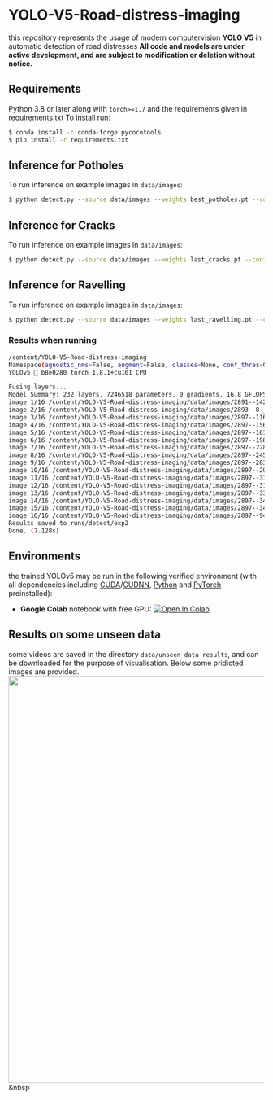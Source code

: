 # YOLO-V5-Road-distress-imaging
this repository represents the usage of modern computervision **YOLO V5** in automatic detection of road distresses 
 **All code and models are under active development, and are subject to modification or deletion without notice.**
## Requirements
Python 3.8 or later along with `torch>=1.7` and the requirements given in [requirements.txt](https://github.com/RajaFida/YOLO-V5-Road-distress-imaging/blob/main/requirements.txt)  To install run:
```bash
$ conda install -c conda-forge pycocotools
$ pip install -r requirements.txt
```

## Inference for Potholes
To run inference on example images in `data/images`:
```bash
$ python detect.py --source data/images --weights best_potholes.pt --conf 0.5 --img 416
```
## Inference for Cracks
To run inference on example images in `data/images`:
```bash
$ python detect.py --source data/images --weights last_cracks.pt --conf 0.5 --img 416
```
## Inference for Ravelling
To run inference on example images in `data/images`:
```bash
$ python detect.py --source data/images --weights last_ravelling.pt --conf 0.5 --img 416
```

### Results when running

```bash
/content/YOLO-V5-Road-distress-imaging
Namespace(agnostic_nms=False, augment=False, classes=None, conf_thres=0.5, device='', exist_ok=False, img_size=640, iou_thres=0.45, name='exp', project='runs/detect', save_conf=False, save_txt=False, source='data/images', update=False, view_img=False, weights=['last_cracks.pt'])
YOLOv5 🚀 b8e0280 torch 1.8.1+cu101 CPU

Fusing layers... 
Model Summary: 232 layers, 7246518 parameters, 0 gradients, 16.8 GFLOPS
image 1/16 /content/YOLO-V5-Road-distress-imaging/data/images/2891--142-_jpg.rf.9fe7d5ba0407d4789dc84f6f9129b232.jpg: 640x640 6 0s, Done. (0.455s)
image 2/16 /content/YOLO-V5-Road-distress-imaging/data/images/2893--8-_jpg.rf.f054793b0be95746ed1272235b3795d9.jpg: 640x640 1 0, Done. (0.444s)
image 3/16 /content/YOLO-V5-Road-distress-imaging/data/images/2897--116-_jpg.rf.6685af4d47a45d1b22a7f3262e0dd69e.jpg: 640x640 8 0s, Done. (0.427s)
image 4/16 /content/YOLO-V5-Road-distress-imaging/data/images/2897--156-_jpg.rf.c2bb966aa10f1fd6bf0348b49f7482b7.jpg: 640x640 18 0s, Done. (0.423s)
image 5/16 /content/YOLO-V5-Road-distress-imaging/data/images/2897--161-_jpg.rf.1e657b275b587bd0b945148abbf293d2.jpg: 640x640 7 0s, Done. (0.434s)
image 6/16 /content/YOLO-V5-Road-distress-imaging/data/images/2897--198-_jpg.rf.8c0ddc531d83d21dd2e97f5982ee33d7.jpg: 640x640 2 0s, Done. (0.431s)
image 7/16 /content/YOLO-V5-Road-distress-imaging/data/images/2897--228-_jpg.rf.13501ea2dafac6813a5edcfa0d8f7d25.jpg: 640x640 1 0, Done. (0.431s)
image 8/16 /content/YOLO-V5-Road-distress-imaging/data/images/2897--245-_jpg.rf.3d35d24738adfb6235acbe6b5fe7af07.jpg: 640x640 Done. (0.423s)
image 9/16 /content/YOLO-V5-Road-distress-imaging/data/images/2897--283-_jpg.rf.740b09e87e932671df487679ec18855b.jpg: 640x640 3 0s, Done. (0.431s)
image 10/16 /content/YOLO-V5-Road-distress-imaging/data/images/2897--294-_jpg.rf.de3da74e312a5b01bcfc89e5aaebb5a1.jpg: 640x640 6 0s, Done. (0.418s)
image 11/16 /content/YOLO-V5-Road-distress-imaging/data/images/2897--310-_jpg.rf.ee5f109e825244f9d1eb1220530de407.jpg: 640x640 9 0s, Done. (0.424s)
image 12/16 /content/YOLO-V5-Road-distress-imaging/data/images/2897--319-_jpg.rf.edbfd6d45ec4495c98f1d174d6c932f1.jpg: 640x640 Done. (0.438s)
image 13/16 /content/YOLO-V5-Road-distress-imaging/data/images/2897--339-_jpg.rf.2a55ee2a09496c777804ff33e41770b7.jpg: 640x640 3 0s, Done. (0.446s)
image 14/16 /content/YOLO-V5-Road-distress-imaging/data/images/2897--342-_jpg.rf.22fc0ba1b9144e58216967937887f226.jpg: 640x640 1 0, Done. (0.446s)
image 15/16 /content/YOLO-V5-Road-distress-imaging/data/images/2897--347-_jpg.rf.4b007991afa6ff07d09191fb73eb5397.jpg: 640x640 4 0s, Done. (0.426s)
image 16/16 /content/YOLO-V5-Road-distress-imaging/data/images/2897--94-_jpg.rf.5e5be35bd1b44b7743bf342e03829016.jpg: 640x640 12 0s, Done. (0.428s)
Results saved to runs/detect/exp2
Done. (7.128s)
```

## Environments

the trained YOLOv5 may be run in the following verified environment (with all dependencies including [CUDA](https://developer.nvidia.com/cuda)/[CUDNN](https://developer.nvidia.com/cudnn), [Python](https://www.python.org/) and [PyTorch](https://pytorch.org/) preinstalled):

- **Google Colab** notebook with free GPU: <a href="https://colab.research.google.com/github/RajaFida/YOLO-V5-Road-distress-imaging/blob/main/Test_YoloV5.ipynb"><img src="https://colab.research.google.com/assets/colab-badge.svg" alt="Open In Colab"></a>

## Results on some unseen data
some videos are saved in the directory `data/unseen data results`, and can be downloaded for the purpose of visualisation. Below some pridicted images are provided.
<img width="800" src="https://user-images.githubusercontent.com/26833433/98699617-a1595a00-2377-11eb-8145-fc674eb9b1a7.jpg"></a>
&nbsp

